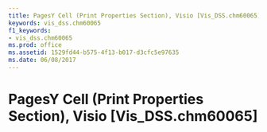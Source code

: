 ```yaml
---
title: PagesY Cell (Print Properties Section), Visio [Vis_DSS.chm60065]
keywords: vis_dss.chm60065
f1_keywords:
- vis_dss.chm60065
ms.prod: office
ms.assetid: 1529fd44-b575-4f13-b017-d3cfc5e97635
ms.date: 06/08/2017
---
```



# PagesY Cell (Print Properties Section), Visio [Vis_DSS.chm60065]

